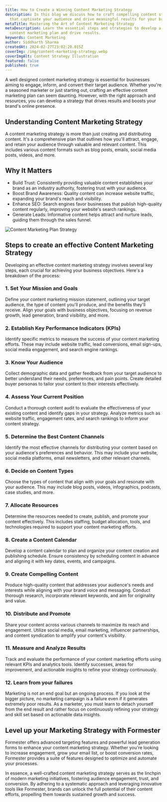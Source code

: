 ```yaml
---
title: How to Create a Winning Content Marketing Strategy
description: In this blog we discuss how to craft compelling content strategies
  that captivate your audience and drive meaningful results for your brand.
metaTitle: Mastering the Art of Content Marketing Strategy
metaDescription: Learn the essential steps and strategies to develop a winning
  content marketing plan and drive results.
keywords: Content Marketing
author: Siddharth Sharma
createdAt: 2024-02-27T23:02:20.015Z
coverImg: /img/content-marketing-strategy.webp
coverImgAlt: Content Strategy Illustration
featured: false
published: true
---
```

A well designed content marketing strategy is essential for businesses aiming to engage, inform, and convert their target audience. Whether you're a seasoned marketer or just starting out, crafting an effective content marketing plan can seem daunting. However, with the right approach and resources, you can develop a strategy that drives results and boosts your brand's online presence.

## Understanding Content Marketing Strategy

A content marketing strategy is more than just creating and distributing content. It's a comprehensive plan that outlines how you'll attract, engage, and retain your audience through valuable and relevant content. This includes various content formats such as blog posts, emails, social media posts, videos, and more.

## Why It Matters

* Build Trust: Consistently providing valuable content establishes your brand as an industry authority, fostering trust with your audience.
* Boost Brand Awareness: Quality content can increase website traffic, expanding your brand's reach and visibility.
* Enhance SEO: Search engines favor businesses that publish high-quality content regularly, improving your website's search rankings.
* Generate Leads: Informative content helps attract and nurture leads, guiding them through the sales funnel.

![Content Marketing Plan Strategy](/img/content_strategy_image-1-.webp)

## Steps to create an effective Content Marketing Strategy

Developing an effective content marketing strategy involves several key steps, each crucial for achieving your business objectives. Here's a breakdown of the process:

### 1. Set Your Mission and Goals

Define your content marketing mission statement, outlining your target audience, the type of content you'll produce, and the benefits they'll receive. Align your goals with business objectives, focusing on revenue growth, lead generation, brand visibility, and more.

### 2. Establish Key Performance Indicators (KPIs)

Identify specific metrics to measure the success of your content marketing efforts. These may include website traffic, lead conversions, email sign-ups, social media engagement, and search engine rankings.

### 3. Know Your Audience

Collect demographic data and gather feedback from your target audience to better understand their needs, preferences, and pain points. Create detailed buyer personas to tailor your content to their interests effectively.

### 4. Assess Your Current Position

Conduct a thorough content audit to evaluate the effectiveness of your existing content and identify gaps in your strategy. Analyze metrics such as website traffic, engagement rates, and search rankings to inform your content strategy.

### 5. Determine the Best Content Channels

Identify the most effective channels for distributing your content based on your audience's preferences and behavior. This may include your website, social media platforms, email newsletters, and other relevant channels.

### 6. Decide on Content Types

Choose the types of content that align with your goals and resonate with your audience. This may include blog posts, videos, infographics, podcasts, case studies, and more.

### 7. Allocate Resources

Determine the resources needed to create, publish, and promote your content effectively. This includes staffing, budget allocation, tools, and technologies required to support your content marketing efforts.

### 8. Create a Content Calendar

Develop a content calendar to plan and organize your content creation and publishing schedule. Ensure consistency by scheduling content in advance and aligning it with key dates, events, and campaigns.

### 9. Create Compelling Content

Produce high-quality content that addresses your audience's needs and interests while aligning with your brand voice and messaging. Conduct thorough research, incorporate relevant keywords, and aim for originality and value.

### 10. Distribute and Promote

Share your content across various channels to maximize its reach and engagement. Utilize social media, email marketing, influencer partnerships, and content syndication to amplify your content's visibility.

### 11. Measure and Analyze Results

Track and evaluate the performance of your content marketing efforts using relevant KPIs and analytics tools. Identify successes, areas for improvement, and actionable insights to refine your strategy continuously.

### 12. Learn from your failures

Marketing is not an end goal but an ongoing process. If you look at the bigger picture, no marketing campaign is a failure even if it generates extremely poor results. As a marketer, you must learn to detach yourself from the end result and rather focus on continuously refining your strategy and skill set based on actionable data insights.

## Level up your Marketing Strategy with Formester

Formester offers advanced targeting features and powerful lead generation forms to enhance your content marketing strategy. Whether you're looking to increase engagement, grow your email list, or boost conversion rates, Formester provides a suite of features designed to optimize and automate your processes.

In essence, a well-crafted content marketing strategy serves as the linchpin of modern marketing initiatives, fostering audience engagement, trust, and conversion. By adhering to a systematic approach and leveraging innovative tools like Formester, brands can unlock the full potential of their content efforts, propelling them towards sustained growth and success.